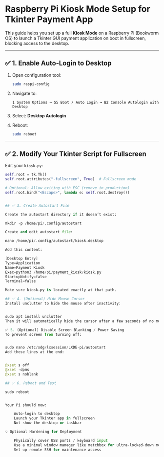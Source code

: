# Raspberry Pi Kiosk Mode Setup for Tkinter Payment App

This guide helps you set up a full **Kiosk Mode** on a Raspberry Pi (Bookworm OS) to launch a Tkinter GUI payment application on boot in fullscreen, blocking access to the desktop.

---

## ✅ 1. Enable Auto-Login to Desktop

1. Open configuration tool:

    ```bash
    sudo raspi-config
    ```

2. Navigate to:

    ```
    1 System Options → S5 Boot / Auto Login → B2 Console Autologin with Desktop
    ```

3. Select: **Desktop Autologin**

4. Reboot:

    ```bash
    sudo reboot
    ```

---

## ✅ 2. Modify Your Tkinter Script for Fullscreen

Edit your `kiosk.py`:

```python
self.root = tk.Tk()
self.root.attributes("-fullscreen", True)  # Fullscreen mode

# Optional: Allow exiting with ESC (remove in production)
self.root.bind("<Escape>", lambda e: self.root.destroy())


## ✅ 3. Create Autostart File

Create the autostart directory if it doesn’t exist:

mkdir -p /home/pi/.config/autostart

Create and edit autostart file:

nano /home/pi/.config/autostart/kiosk.desktop

Add this content:

[Desktop Entry]
Type=Application
Name=Payment Kiosk
Exec=python3 /home/pi/payment_kiosk/kiosk.py
StartupNotify=false
Terminal=false

Make sure kiosk.py is located exactly at that path.

## ✅ 4. (Optional) Hide Mouse Cursor
Install unclutter to hide the mouse after inactivity:


sudo apt install unclutter
Then it will automatically hide the cursor after a few seconds of no movement.

✅ 5. (Optional) Disable Screen Blanking / Power Saving
To prevent screen from turning off:


sudo nano /etc/xdg/lxsession/LXDE-pi/autostart
Add these lines at the end:


@xset s off
@xset -dpms
@xset s noblank

## ✅ 6. Reboot and Test

sudo reboot


Your Pi should now:

    Auto-login to desktop
    Launch your Tkinter app in fullscreen
    Not show the desktop or taskbar

💡 Optional Hardening for Deployment

    Physically cover USB ports / keyboard input
    Use a minimal window manager like matchbox for ultra-locked-down mode
    Set up remote SSH for maintenance access